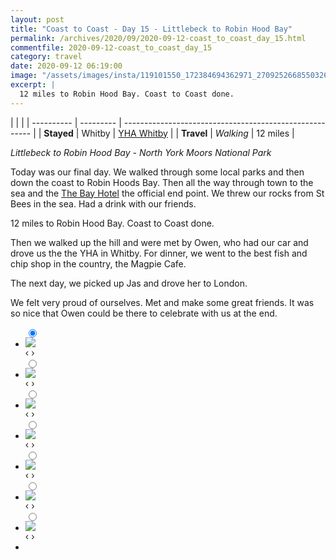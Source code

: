 ```yaml
---
layout: post
title: "Coast to Coast - Day 15 - Littlebeck to Robin Hood Bay"
permalink: /archives/2020/09/2020-09-12-coast_to_coast_day_15.html
commentfile: 2020-09-12-coast_to_coast_day_15
category: travel
date: 2020-09-12 06:19:00
image: "/assets/images/insta/119101550_172384694362971_2709252668550326353_n_17916596341466539.jpg"
excerpt: |
  12 miles to Robin Hood Bay. Coast to Coast done.
---
```


|            |           |
| ---------- | --------- | ------------------------------------------------------- |
| **Stayed** | Whitby    | [YHA Whitby](https://maps.app.goo.gl/EVTXqNN3NtVHboao8) |
| **Travel** | _Walking_ | 12 miles                                                |

_Littlebeck to Robin Hood Bay - North York Moors National Park_

Today was our final day. We walked through some local parks and then down the coast to Robin Hoods Bay. Then all the way through town to the sea and the [The Bay Hotel](https://maps.app.goo.gl/o9buMjCHpqgWacws7) the official end point. We threw our rocks from St Bees in the sea. Had a drink with our friends.

12 miles to Robin Hood Bay. Coast to Coast done.

Then we walked up the hill and were met by Owen, who had our car and drove us the the YHA in Whitby. For dinner, we went to the best fish and chip shop in the country, the Magpie Cafe.

The next day, we picked up Jas and drove her to London.

We felt very proud of ourselves. Met and make some great friends. It was so nice that Owen could be there to celebrate with us at the end.

<ul class="slides">
    <input type="radio" name="radio-btn" id="img-1" checked="checked" />
    <li class="slide-container">
        <div class="slide">
          <a href="/assets/images/insta/IMG_20200912_151210.jpg"><img src="/assets/images/insta/IMG_20200912_151210.jpg" /></a>
        </div>
        <div class="nav">
             <label for="img-7" class="prev">&#x2039;</label>
             <label for="img-2" class="next">&#x203a;</label>
         </div>
    </li>    <input type="radio" name="radio-btn" id="img-2"  />
    <li class="slide-container">
        <div class="slide">
          <a href="/assets/images/insta/IMG_20200912_143617.jpg"><img src="/assets/images/insta/IMG_20200912_143617.jpg" /></a>
        </div>
        <div class="nav">
             <label for="img-1" class="prev">&#x2039;</label>
             <label for="img-3" class="next">&#x203a;</label>
         </div>
    </li>    <input type="radio" name="radio-btn" id="img-3"  />
    <li class="slide-container">
        <div class="slide">
          <a href="/assets/images/insta/IMG_20200912_133829.jpg"><img src="/assets/images/insta/IMG_20200912_133829.jpg" /></a>
        </div>
        <div class="nav">
             <label for="img-2" class="prev">&#x2039;</label>
             <label for="img-4" class="next">&#x203a;</label>
         </div>
    </li>    <input type="radio" name="radio-btn" id="img-4"  />
    <li class="slide-container">
        <div class="slide">
          <a href="/assets/images/insta/IMG_20200912_100717.jpg"><img src="/assets/images/insta/IMG_20200912_100717.jpg" /></a>
        </div>
        <div class="nav">
             <label for="img-3" class="prev">&#x2039;</label>
             <label for="img-5" class="next">&#x203a;</label>
         </div>
    </li>    <input type="radio" name="radio-btn" id="img-5"  />
    <li class="slide-container">
        <div class="slide">
          <a href="/assets/images/insta/IMG_20200912_195756.jpg"><img src="/assets/images/insta/IMG_20200912_195756.jpg" /></a>
        </div>
        <div class="nav">
             <label for="img-4" class="prev">&#x2039;</label>
             <label for="img-6" class="next">&#x203a;</label>
         </div>
    </li>    <input type="radio" name="radio-btn" id="img-6"  />
    <li class="slide-container">
        <div class="slide">
          <a href="/assets/images/insta/IMG_20200912_153350.jpg"><img src="/assets/images/insta/IMG_20200912_153350.jpg" /></a>
        </div>
        <div class="nav">
             <label for="img-5" class="prev">&#x2039;</label>
             <label for="img-7" class="next">&#x203a;</label>
         </div>
    </li>
    <input type="radio" name="radio-btn" id="img-7" />
    <li class="slide-container">
        <div class="slide">
          <a href="/assets/images/insta/5df847d3-9979-4dba-8b39-3b2cd785b459.jpg"><img src="/assets/images/insta/5df847d3-9979-4dba-8b39-3b2cd785b459.jpg" /></a>
        </div>
        <div class="nav">
             <label for="img-6" class="prev">&#x2039;</label>
             <label for="img-1" class="next">&#x203a;</label>
         </div>
    </li>
  <li class="nav-dots">
      <label for="img-1" class="nav-dot" id="img-dot-1"></label>      <label for="img-2" class="nav-dot" id="img-dot-2"></label>      <label for="img-3" class="nav-dot" id="img-dot-3"></label>      <label for="img-4" class="nav-dot" id="img-dot-4"></label>      <label for="img-5" class="nav-dot" id="img-dot-5"></label>      <label for="img-6" class="nav-dot" id="img-dot-6"></label>
      <label for="img-7" class="nav-dot" id="img-dot-7"></label>
  </li>
</ul>
